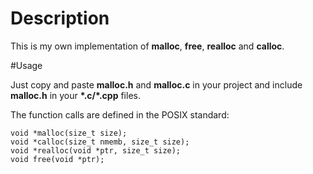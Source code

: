# Description

This is my own implementation of **malloc**, **free**, **realloc** and **calloc**.

#Usage

Just copy and paste **malloc.h** and **malloc.c** in your project and include **malloc.h** in your **\*.c/\*.cpp** files.

The function calls are defined in the POSIX standard:

```
void *malloc(size_t size);
void *calloc(size_t nmemb, size_t size);
void *realloc(void *ptr, size_t size);
void free(void *ptr);

```
